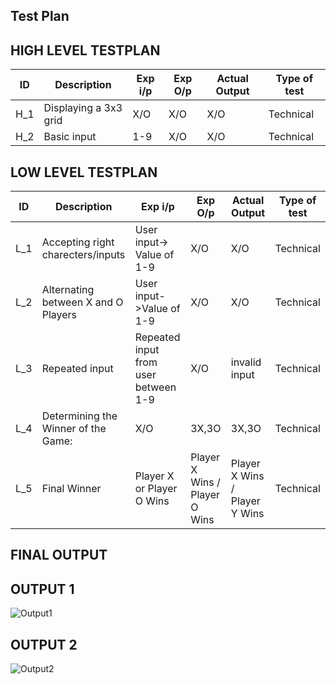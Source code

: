 ## Test Plan
## HIGH LEVEL TESTPLAN

| ID | Description | Exp i/p | Exp O/p | Actual Output | Type of test |
| --- | --- | --- | --- | --- | --- |
| H_1 | Displaying a 3x3 grid | X/O | X/O | X/O | Technical |
| H_2 | Basic input | 1-9 | X/O | X/O | Technical |



## LOW LEVEL TESTPLAN
| ID | Description | Exp i/p | Exp O/p | Actual Output | Type of test |
| --- | --- | --- | --- | --- | --- |
| L_1 | Accepting right charecters/inputs | User input-> Value of 1-9 | X/O | X/O | Technical |
| L_2 | Alternating between X and O Players | User input->Value of 1-9 | X/O | X/O | Technical |
| L_3 | Repeated input | Repeated input from user between 1-9 | X/O | invalid input | Technical |
| L_4 | Determining the Winner of the Game: | X/O | 3X,3O | 3X,3O | Technical |
| L_5 | Final Winner | Player X or Player O Wins | Player X Wins / Player O Wins  | Player X Wins / Player Y Wins | Technical |


## FINAL OUTPUT
 ## OUTPUT 1
 ![Output1](https://user-images.githubusercontent.com/60956507/153709543-10360d42-abf1-4ac6-94fc-0bc5b7a06feb.jpeg)

## OUTPUT 2


![Output2](https://user-images.githubusercontent.com/60956507/153709581-daf5a19d-a222-4d36-a8c7-5b9f47212f7b.jpeg)
